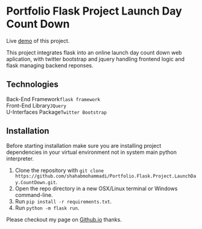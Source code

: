 # Portfolio Flask Project Launch Day Count Down<br />
Live [demo](http://linkshortner.pythonanywhere.com/) of this project.
                                                     
This project integrates flask into an online launch day count down web aplication, with twitter bootstrap and jquery handling frontend logic and
flask managing backend reponses.

## Technologies

Back-End Framework`flask framework`
<br>
Front-End Library`JQuery `
<br>
U-Interfaces Package`Twitter Bootstrap `

## Installation

Before starting installation make sure you are installing project dependencies in your virtual environment not in system main python interpreter. 

1. Clone the repository with `git clone https://github.com/shahabmohammadi/Portfolio.Flask.Project.LaunchDay.CountDown.git`.
1. Open the repo directory in a new OSX/Linux terminal or Windows command-line.
1. Run `pip install -r requirements.txt`.
1. Run `python -m flask run`.


Please checkout my page on [Github.io](http://shahabmohammadi.github.io) thanks.
